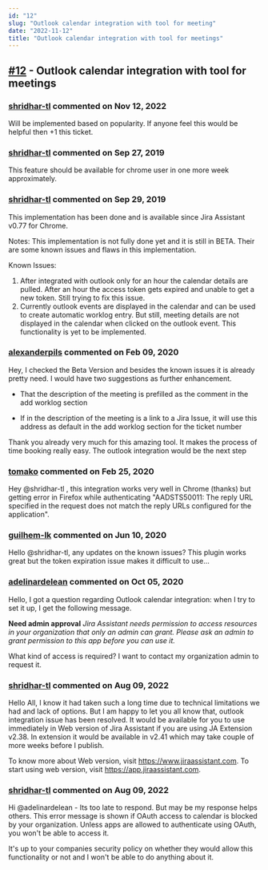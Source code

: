 ```yaml
---
id: "12"
slug: "Outlook calendar integration with tool for meeting"
date: "2022-11-12"
title: "Outlook calendar integration with tool for meetings"
---
```



## [#12](https://github.com/shridhar-tl/jira-assistant/issues/12) - Outlook calendar integration with tool for meetings

### [shridhar-tl](https://github.com/shridhar-tl) commented on Nov 12, 2022

Will be implemented based on popularity. If anyone feel this would be helpful then +1 this ticket.

### [shridhar-tl](https://github.com/shridhar-tl) commented on Sep 27, 2019

This feature should be available for chrome user in one more week approximately.

### [shridhar-tl](https://github.com/shridhar-tl) commented on Sep 29, 2019

This implementation has been done and is available since Jira Assistant v0.77 for Chrome.

Notes: This implementation is not fully done yet and it is still in BETA. Their are some known issues and flaws in this implementation.

Known Issues:
1) After integrated with outlook only for an hour the calendar details are pulled. After an hour the access token gets expired and unable to get a new token. Still trying to fix this issue.
2) Currently outlook events are displayed in the calendar and can be used to create automatic worklog entry. But still, meeting details are not displayed in the calendar when clicked on the outlook event. This functionality is yet to be implemented.


### [alexanderpils](https://github.com/alexanderpils) commented on Feb 09, 2020

Hey, I checked the Beta Version and besides the known issues it is already pretty need. I would have two suggestions as further enhancement. 

- That the description of the meeting is prefilled as the comment in the add worklog section

- If in the description of the meeting is a link to a Jira Issue, it will use this address as default in the add worklog section for the ticket number

Thank you already very much for this amazing tool. It makes the process of time booking really easy. The outlook integration would be the next step 

### [tomako](https://github.com/tomako) commented on Feb 25, 2020

Hey @shridhar-tl , this integration works very well in Chrome (thanks) but getting error in Firefox while authenticating "AADSTS50011: The reply URL specified in the request does not match the reply URLs configured for the application".

### [guilhem-lk](https://github.com/guilhem-lk) commented on Jun 10, 2020

Hello @shridhar-tl, any updates on the known issues? This plugin works great but the token expiration issue makes it difficult to use...

### [adelinardelean](https://github.com/adelinardelean) commented on Oct 05, 2020

Hello, I got a question regarding Outlook calendar integration: when I try to set it up, I get the following message.

**Need admin approval**	
_Jira Assistant needs permission to access resources in your organization that only an admin can grant. Please ask an admin to grant permission to this app before you can use it._

 What kind of access is required? I want to contact my organization admin  to request it.

### [shridhar-tl](https://github.com/shridhar-tl) commented on Aug 09, 2022

Hello All, I know it had taken such a long time due to technical limitations we had and lack of options. But I am happy to let you all know that, outlook integration issue has been resolved. It would be available for you to use immediately in Web version of Jira Assistant if you are using JA Extension v2.38. In extension it would be available in v2.41 which may take couple of more weeks before I publish.

To know more about Web version, visit https://www.jiraassistant.com. To start using web version, visit https://app.jiraassistant.com.

### [shridhar-tl](https://github.com/shridhar-tl) commented on Aug 09, 2022

Hi @adelinardelean - Its too late to respond. But may be my response helps others. This error message is shown if OAuth access to calendar is blocked by your organization. Unless apps are allowed to authenticate using OAuth, you won't be able to access it.

It's up to your companies security policy on whether they would allow this functionality or not and I won't be able to do anything about it.
